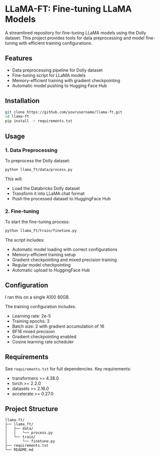 # LLaMA-FT: Fine-tuning LLaMA Models

A streamlined repository for fine-tuning LLaMA models using the Dolly dataset. This project provides tools for data preprocessing and model fine-tuning with efficient training configurations.

## Features

- Data preprocessing pipeline for Dolly dataset
- Fine-tuning script for LLaMA models
- Memory-efficient training with gradient checkpointing
- Automatic model pushing to Hugging Face Hub

## Installation

```bash
git clone https://github.com/yourusername/llama-ft.git
cd llama-ft
pip install -r requirements.txt
```

## Usage

### 1. Data Preprocessing

To preprocess the Dolly dataset:

```bash
python llama_ft/data/process.py
```

This will:
- Load the Databricks Dolly dataset
- Transform it into LLaMA chat format
- Push the processed dataset to HuggingFace Hub

### 2. Fine-tuning

To start the fine-tuning process:

```bash
python llama_ft/train/finetune.py
```

The script includes:
- Automatic model loading with correct configurations
- Memory-efficient training setup
- Gradient checkpointing and mixed precision training
- Regular model checkpointing
- Automatic upload to HuggingFace Hub

## Configuration

I ran this on a single A100 80GB.

The training configuration includes:
- Learning rate: 2e-5
- Training epochs: 3
- Batch size: 2 with gradient accumulation of 16
- BF16 mixed precision
- Gradient checkpointing enabled
- Cosine learning rate scheduler

## Requirements

See `requirements.txt` for full dependencies. Key requirements:
- transformers >= 4.38.0
- torch >= 2.2.0
- datasets >= 2.16.0
- accelerate >= 0.27.0

## Project Structure

```
llama-ft/
├── llama_ft/
│   ├── data/
│   │   └── process.py
│   └── train/
│       └── finetune.py
├── requirements.txt
└── README.md
```